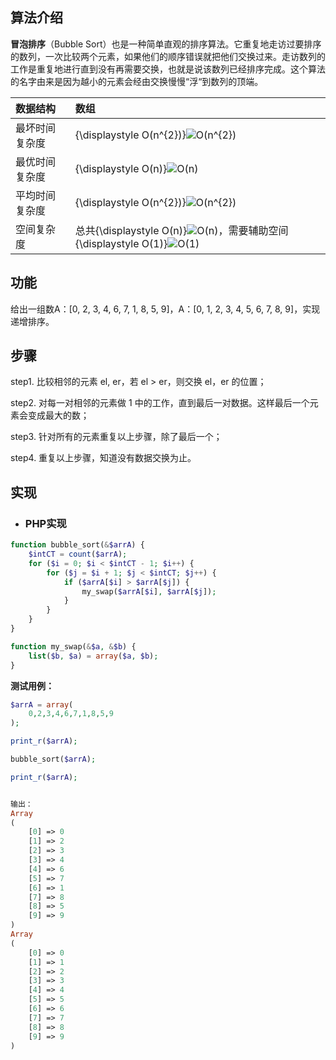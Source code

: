 ## 算法介绍

**冒泡排序**（Bubble Sort）也是一种简单直观的排序算法。它重复地走访过要排序的数列，一次比较两个元素，如果他们的顺序错误就把他们交换过来。走访数列的工作是重复地进行直到没有再需要交换，也就是说该数列已经排序完成。这个算法的名字由来是因为越小的元素会经由交换慢慢“浮“到数列的顶端。

| 数据结构 | 数组 |
| :--- | :--- |
| 最坏时间复杂度 | {\displaystyle O\(n^{2}\)}![](https://wikimedia.org/api/rest_v1/media/math/render/svg/6cd9594a16cb898b8f2a2dff9227a385ec183392 "O\(n^{2}\)") |
| 最优时间复杂度 | {\displaystyle O\(n\)}![](https://wikimedia.org/api/rest_v1/media/math/render/svg/34109fe397fdcff370079185bfdb65826cb5565a "O\(n\)") |
| 平均时间复杂度 | {\displaystyle O\(n^{2}\)}![](https://wikimedia.org/api/rest_v1/media/math/render/svg/6cd9594a16cb898b8f2a2dff9227a385ec183392 "O\(n^{2}\)") |
| 空间复杂度 | 总共{\displaystyle O\(n\)}![](https://wikimedia.org/api/rest_v1/media/math/render/svg/34109fe397fdcff370079185bfdb65826cb5565a "O\(n\)")，需要辅助空间{\displaystyle O\(1\)}![](https://wikimedia.org/api/rest_v1/media/math/render/svg/e66384bc40452c5452f33563fe0e27e803b0cc21 "O\(1\)") |

## **功能**

给出一组数A：\[0, 2, 3, 4, 6, 7, 1, 8, 5, 9\]，A：\[0, 1, 2, 3, 4, 5, 6, 7, 8, 9\]，实现递增排序。

## 步骤

step1. 比较相邻的元素 el, er，若 el &gt; er，则交换 el，er 的位置；

step2. 对每一对相邻的元素做 1 中的工作，直到最后一对数据。这样最后一个元素会变成最大的数；

step3. 针对所有的元素重复以上步骤，除了最后一个；

step4. 重复以上步骤，知道没有数据交换为止。

## 实现

* ### PHP**实现**

```php
function bubble_sort(&$arrA) {
    $intCT = count($arrA);
    for ($i = 0; $i < $intCT - 1; $i++) {
        for ($j = $i + 1; $j < $intCT; $j++) {
            if ($arrA[$i] > $arrA[$j]) {
                my_swap($arrA[$i], $arrA[$j]);
            }
        }
    }
}

function my_swap(&$a, &$b) {
    list($b, $a) = array($a, $b);
}
```

**测试用例：**

```php
$arrA = array(
    0,2,3,4,6,7,1,8,5,9
);

print_r($arrA);

bubble_sort($arrA);

print_r($arrA);


输出：
Array
(
    [0] => 0
    [1] => 2
    [2] => 3
    [3] => 4
    [4] => 6
    [5] => 7
    [6] => 1
    [7] => 8
    [8] => 5
    [9] => 9
)
Array
(
    [0] => 0
    [1] => 1
    [2] => 2
    [3] => 3
    [4] => 4
    [5] => 5
    [6] => 6
    [7] => 7
    [8] => 8
    [9] => 9
)
```



